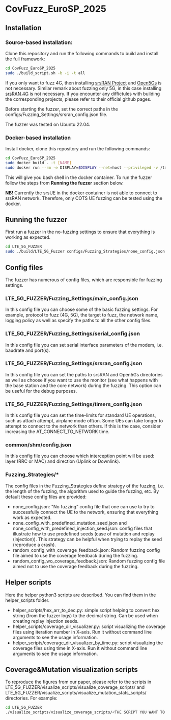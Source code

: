 # CovFuzz_EuroSP_2025

## Installation
### Source-based installation:
Clone this repository and run the following commands to build and install the full framework:
```bash
cd CovFuzz_EuroSP_2025
sudo ./build_script.sh -b -i -t all
```
If you only want to fuzz 4G, then installing [srsRAN Project](https://github.com/srsran/srsRAN_Project) and [Open5Gs](https://github.com/open5gs/open5gs) is not necessary. Similar remark about fuzzing only 5G, in this case installing [srsRAN 4G](https://github.com/srsran/srsRAN_4G) is not necessary. If you encounter any diffictules with building the corresponding projects, please refer to their official github pages.

Before starting the fuzzer, set the correct paths in the configs/Fuzzing_Settings/srsran_config.json file.

The fuzzer was tested on Ubuntu 22.04.

### Docker-based installation
Install docker, clone this repository and run the following commands:
```bash
cd CovFuzz_EuroSP_2025
sudo docker build . -t [NAME]
sudo docker run --rm -e DISPLAY=$DISPLAY --net=host --privileged -v /tmp/.X11-unix:/tmp/.X11-unix:ro -v /dev:/dev -it -t [NAME] /bin/bash
```
This will give you bash shell in the docker container. To run the fuzzer follow the steps from **Running the fuzzer** section below.

**NB!** Currently the srsUE in the docker container is not able to connect to srsRAN network. Therefore, only COTS UE fuzzing can be tested using the docker.

## Running the fuzzer
First run a fuzzer in the no-fuzzing settings to ensure that everything is working as expected.
```bash
cd LTE_5G_FUZZER
sudo ./build/LTE_5G_Fuzzer configs/Fuzzing_Strategies/none_config.json
```

## Config files
The fuzzer has numerous of config files, which are responsible for fuzzing settings.
### LTE_5G_FUZZER/Fuzzing_Settings/main_config.json
In this config file you can choose some of the basic fuzzing settings. For example, protocol to fuzz (4G, 5G), the target to fuzz, the network name, logging policy as well as specify the paths to all the other config files.
### LTE_5G_FUZZER/Fuzzing_Settings/serial_config.json
In this config file you can set serial interface parameters of the modem, i.e. baudrate and port(s).
### LTE_5G_FUZZER/Fuzzing_Settings/srsran_config.json
In this config file you can set the paths to srsRAN and Open5Gs directories as well as choose if you want to use the monitor (see what happens with the base station and the core network) during the fuzzing. This option can be useful for the debug purposes.
### LTE_5G_FUZZER/Fuzzing_Settings/timers_config.json
In this config file you can set the time-limits for standard UE operations, such as attach attempt, airplane mode off/on. Some UEs can take longer to attempt to connect to the network than others. If this is the case, consider increasing the AT_CONNECT_TO_NETWORK time.
### common/shm/config.json
In this config file you can choose which interception point will be used: layer (RRC or MAC) and direction (Uplink or Downlink).

### Fuzzing_Strategies/*
The config files in the Fuzzing_Strategies define strategy of the fuzzing, i.e. the length of the fuzzing, the algorithm used to guide the fuzzing, etc. By default these config files are provided:
- none_config.json: "No fuzzing" config file that one can use to try to successfully connect the UE to the network, ensuring that everything work as expected.
- none_config_with_predefined_mutation_seed.json and none_config_with_predefined_injection_seed.json: config files that illustrate how to use predefined seeds (case of mutation and replay (injection)). This strategy can be helpful when trying to replay the seed (reproduce a crash).
- random_config_with_coverage_feedback.json: Random fuzzing config file aimed to use the coverage feedback during the fuzzing.
- random_config_wo_coverage_feedback.json: Random fuzzing config file aimed not to use the coverage feedback during the fuzzing.

## Helper scripts
Here the helper python3 scripts are described. You can find them in the helper_scripts folder.
- helper_scripts/hex_arr_to_dec.py: simple script helping to convert hex string (from the fuzzer logs) to the decimal string. Can be used when creating replay injection seeds.
- helper_scripts/coverage_dir_visualizer.py: script visualizing the coverage files using iteration number in X-axis. Run it without command line arguments to see the usage information.
- helper_scripts/coverage_dir_visualizer_by_time.py: script visualizing the coverage files using time in X-axis. Run it without command line arguments to see the usage information.

## Coverage&Mutation visualization scripts
To reproduce the figures from our paper, please refer to the scripts in LTE_5G_FUZZER/visualize_scripts/visualize_coverage_scripts/ and LTE_5G_FUZZER/visualize_scripts/visualize_mutation_stats_scripts/ directories. For example:
```bash
cd LTE_5G_FUZZER
./visualize_scripts/visualize_coverage_scripts/<THE SCRIPT YOU WANT TO RUN>
```
